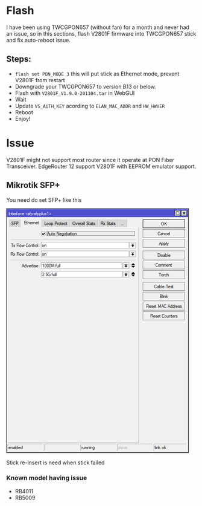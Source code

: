 # Flash
I have been using TWCGPON657 (without fan) for a month and never had an issue, so in this sections, flash V2801F firmware into TWCGPON657 stick and fix auto-reboot issue.

## Steps:
* `flash set PON_MODE 3` this will put stick as Ethernet mode, prevent V2801F from restart
* Downgrade your TWCGPON657 to version B13 or below.
* Flash with `V2801F_V1.9.0-201104.tar` in WebGUI
* Wait
* Update `VS_AUTH_KEY` acording to `ELAN_MAC_ADDR` and `HW_HWVER`
* Reboot
* Enjoy!

# Issue
V2801F might not support most router since it operate at PON Fiber Transceiver. EdgeRouter 12 support V2801F with EEPROM emulator support.

## Mikrotik SFP+
You need do set SFP+ like this

![WinBox](Images/sfpplus1.png)

Stick re-insert is need when stick failed

### Known model having issue
* RB4011
* RB5009
